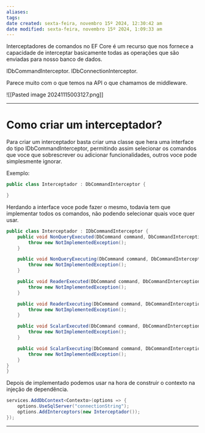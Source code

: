```yaml
---
aliases: 
tags: 
date created: sexta-feira, novembro 15º 2024, 12:30:42 am
date modified: sexta-feira, novembro 15º 2024, 1:09:33 am
---
```

Interceptadores de comandos no EF Core é um recurso que nos fornece a capacidade de interceptar basicamente todas as operações que são enviadas para nosso banco de dados.

IDbCommandInterceptor.
IDbConnectionInterceptor.

Parece muito com o que temos na API o que chamamos de middleware.

![[Pasted image 20241115003127.png]]

--- 

# Como criar um interceptador?

Para criar um interceptador basta criar uma classe que hera uma interface do tipo IDbCommandInterceptor, permitindo assim selecionar os comandos que voce que sobrescrever ou adicionar funcionalidades, outros voce pode simplesmente ignorar.

Exemplo:

```cs
public class Interceptador : DbCommandInterceptor {

}
```

Herdando a interface voce pode fazer o mesmo, todavia tem que implementar todos os comandos, não podendo selecionar quais voce quer usar.

```cs
public class Interceptador : IDbCommandInterceptor {
    public void NonQueryExecuted(DbCommand command, DbCommandInterceptionContext<int> interceptionContext) {
        throw new NotImplementedException();
    }

    public void NonQueryExecuting(DbCommand command, DbCommandInterceptionContext<int> interceptionContext) {
        throw new NotImplementedException();
    }

    public void ReaderExecuted(DbCommand command, DbCommandInterceptionContext<DbDataReader> interceptionContext) {
        throw new NotImplementedException();
    }

    public void ReaderExecuting(DbCommand command, DbCommandInterceptionContext<DbDataReader> interceptionContext) {
        throw new NotImplementedException();
    }

    public void ScalarExecuted(DbCommand command, DbCommandInterceptionContext<object> interceptionContext) {
        throw new NotImplementedException();
    }

    public void ScalarExecuting(DbCommand command, DbCommandInterceptionContext<object> interceptionContext) {
        throw new NotImplementedException();
    }
}
}
```

Depois de implementado podemos usar na hora de construir o contexto na injeção de dependência.

```cs
services.AddDbContext<Contexto>(options => {
    options.UseSqlServer("connectionString");
    options.AddInterceptors(new Interceptador());
});
```

---

